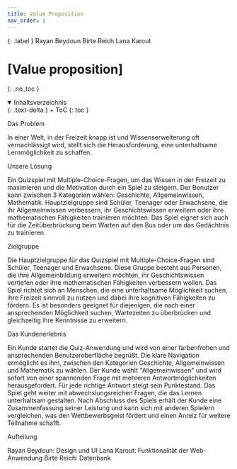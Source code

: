 ```yaml
---
title: Value Proposition
nav_order: 1
---
```


{: .label }
Rayan Beydoun
Birte Reich
Lana Karout

# [Value proposition]
{: .no_toc }

<details open markdown="block">
{: .text-delta }
<summary>Inhaltsverzeichnis</summary>
+ ToC
{: toc }
</details>

Das Problem

In einer Welt, in der Freizeit knapp ist und Wissenserweiterung oft vernachlässigt wird, stellt sich die Herausforderung, eine unterhaltsame Lernmöglichkeit zu schaffen.

Unsere Lösung

Ein Quizspiel mit Multiple-Choice-Fragen, um das Wissen in der Freizeit zu maximieren und die Motivation durch ein Spiel zu steigern. Der Benutzer kann zwischen 3 Kategorien wählen: Geschichte, Allgemeinwissen, Mathematik. Hauptzielgruppe sind Schüler, Teenager oder Erwachsene, die ihr Allgemeinwissen verbessern, ihr Geschichtswissen erweitern oder ihre mathematischen Fähigkeiten trainieren möchten. Das Spiel eignet sich auch für die Zeitüberbrückung beim Warten auf den Bus oder um das Gedächtnis zu trainieren.

Zielgruppe

Die Hauptzielgruppe für das Quizspiel mit Multiple-Choice-Fragen sind Schüler, Teenager und Erwachsene. Diese Gruppe besteht aus Personen, die ihre Allgemeinbildung erweitern möchten, ihr Geschichtswissen vertiefen oder ihre mathematischen Fähigkeiten verbessern wollen. Das Spiel richtet sich an Menschen, die eine unterhaltsame Möglichkeit suchen, ihre Freizeit sinnvoll zu nutzen und dabei ihre kognitiven Fähigkeiten zu fördern. Es ist besonders geeignet für diejenigen, die nach einer ansprechenden Möglichkeit suchen, Wartezeiten zu überbrücken und gleichzeitig ihre Kenntnisse zu erweitern.

Das Kundenerlebnis

Ein Kunde startet die Quiz-Anwendung und wird von einer farbenfrohen und ansprechenden Benutzeroberfläche begrüßt. Die klare Navigation ermöglicht es ihm, zwischen den Kategorien Geschichte, Allgemeinwissen und Mathematik zu wählen. Der Kunde wählt "Allgemeinwissen" und wird sofort von einer spannenden Frage mit mehreren Antwortmöglichkeiten herausgefordert. Für jede richtige Antwort steigt sein Punktestand. Das Spiel geht weiter mit abwechslungsreichen Fragen, die das Lernen unterhaltsam gestalten. Nach Abschluss des Spiels erhält der Kunde eine Zusammenfassung seiner Leistung und kann sich mit anderen Spielern vergleichen, was den Wettbewerbsgeist fördert und einen Anreiz für weitere Teilnahme schafft.

Aufteilung

Rayan Beydoun: Design und UI
Lana Karout: Funktionalität der Web-Anwendung
Birte Reich: Datenbank
